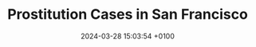 ---
layout: post
title:  "Prostitution Cases in San Francisco"
date:   2024-03-28 15:03:54 +0100
categories: jekyll update
published: false
---